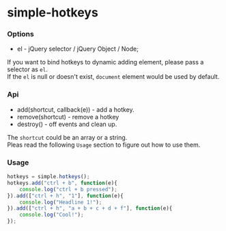 simple-hotkeys
=============

### Options

* el - jQuery selector / jQuery Object / Node;

If you want to bind hotkeys to dynamic adding element, please pass a selector as `el`.  
If the `el` is null or doesn't exist, `document` element would be used by default.

### Api

* add(shortcut, callback(e)) - add a hotkey.
* remove(shortcut) - remove a hotkey
* destroy() - off events and clean up.

The `shortcut` could be an array or a string.  
Pleas read the following `Usage` section to figure out how to use them.

### Usage

```javascript
hotkeys = simple.hotkeys();
hotkeys.add("ctrl + b", function(e){
    console.log("ctrl + b pressed");
}).add(["ctrl + h", "1"], function(e){
    console.log("Headline 1!");
}).add(["ctrl + h", "a + b + c + d + f"], function(e){
    console.log("Cool!");
});
```
